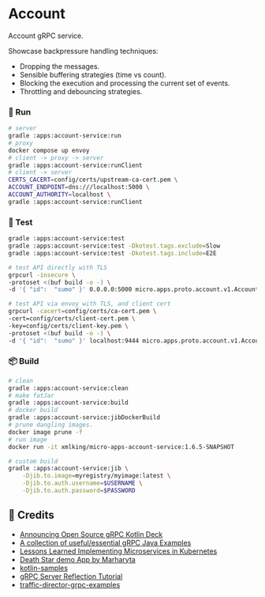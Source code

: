 # Account

Account gRPC service. 

Showcase backpressure handling techniques:
- Dropping the messages.
- Sensible buffering strategies (time vs count).
- Blocking the execution and processing the current set of events.
- Throttling and debouncing strategies.


### 🚀 Run

 

```bash
# server
gradle :apps:account-service:run
# proxy
docker compose up envoy
# client -> proxy -> server
gradle :apps:account-service:runClient
# client -> server
CERTS_CACERT=config/certs/upstream-ca-cert.pem \
ACCOUNT_ENDPOINT=dns:///localhost:5000 \
ACCOUNT_AUTHORITY=localhost \
gradle :apps:account-service:runClient
```

### 🔭 Test
```bash
gradle :apps:account-service:test
gradle :apps:account-service:test -Dkotest.tags.exclude=Slow
gradle :apps:account-service:test -Dkotest.tags.include=E2E
```

```bash
# test API directly with TLS
grpcurl -insecure \
-protoset <(buf build -o -) \
-d '{ "id":  "sumo" }' 0.0.0.0:5000 micro.apps.proto.account.v1.AccountService/Get

# test API via envoy with TLS, and client cert
grpcurl -cacert=config/certs/ca-cert.pem \
-cert=config/certs/client-cert.pem \
-key=config/certs/client-key.pem \
-protoset <(buf build -o -) \
-d '{ "id":  "sumo" }' localhost:9444 micro.apps.proto.account.v1.AccountService/Get
```

### 📦 Build
```bash
# clean
gradle :apps:account-service:clean
# make fatJar
gradle :apps:account-service:build
# docker build
gradle :apps:account-service:jibDockerBuild
# prune dangling images.
docker image prune -f
# run image
docker run -it xmlking/micro-apps-account-service:1.6.5-SNAPSHOT
```

```bash
# custom build
gradle :apps:account-service:jib \
    -Djib.to.image=myregistry/myimage:latest \
    -Djib.to.auth.username=$USERNAME \
    -Djib.to.auth.password=$PASSWORD
```

## 🔗 Credits
- [Announcing Open Source gRPC Kotlin Deck](https://www.cncf.io/wp-content/uploads/2020/04/Announcing-Open-Source-gRPC-Kotlin.pdf)
- [A collection of useful/essential gRPC Java Examples](https://github.com/saturnism/grpc-by-example-java)
- [Lessons Learned Implementing Microservices in Kubernetes](https://saturnism.me/talk/kubernetes-microservices-lessons-learned/)
- [Death Star demo App by Marharyta](https://github.com/leveretka/grpc-death-star)
- [kotlin-samples](https://github.com/GoogleCloudPlatform/kotlin-samples/tree/master/run)
- [gRPC Server Reflection Tutorial](https://github.com/grpc/grpc-java/blob/master/documentation/server-reflection-tutorial.md)
- [traffic-director-grpc-examples](https://github.com/GoogleCloudPlatform/traffic-director-grpc-examples)
